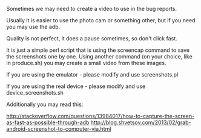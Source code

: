 Sometimes we may need to create a video to use in the bug reports.

Usually it is easier to use the photo cam or something other, but if you need you may use the adb.

Quality is not perfect, it does a pause sometimes, so don't click fast.

It is just a simple perl script that is using the screencap command to save the screenshots one by one.
Using another command (on your choice, like in produce.sh) you may create a small video from these images.

If you are using the emulator - please modify and use screenshots.pl

If you are using the real device - please modify and use device_screenshots.sh

Additionally you may read this:

http://stackoverflow.com/questions/13984017/how-to-capture-the-screen-as-fast-as-possible-through-adb
http://blog.shvetsov.com/2013/02/grab-android-screenshot-to-computer-via.html

